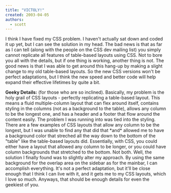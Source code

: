 ```yaml
---
title: "VICTOLY!"
created: 2003-04-05
authors: 
  - scott
---
```


I think I have fixed my CSS problem. I haven't actually sat down and coded it up yet, but I can see the solution in my head. The bad news is that as far as I can tell (along with the people on the CSS dev mailing list) you simply cannot replicate all features of table-based layouts using CSS. Not to bore you all with the details, but if one thing is working, another thing is not. The good news is that I was able to get around this hang-up by making a slight change to my old table-based layouts. So the new CSS versions won't be perfect adaptations, but I think the new speed and better code will help expand their effective lifetimes by quite a bit.  
  
**Geeky Details:** (for those who are so inclined). Basically, my problem is the holy grail of CSS layouts - perfectly replicating a table-based layout. This means a fluid multiple-column layout that can flex around itself, contains styling in the columns (not as a background to the table), allows any column to be the longest one, and has a header and a footer that flow around the content easily. The problem I was running into was tied into the styling. There are a few examples of CSS layouts that allow any column to be the longest, but I was unable to find any that did that \*and\* allowed me to have a background color that streched all the way down to the bottom of the "table" like the table-based layouts did. Essentially, with CSS, you could either have a layout that allowed any column to be longer, or you could have column backgrounds that stretched to the bottom. Not both. Well, the solution I finally found was to slightly alter my approach. By using the same background for the overlap area on the sidebar as for the mainbar, I can accomplish everything. It's not a perfect adaptation, but it'll be close enough that I think I can live with it, and it gets me to my CSS layouts, which I love so much. Anyways, that should be enough details for even the geekiest of you.
